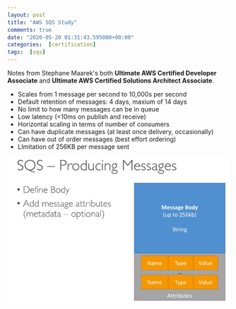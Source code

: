 ```yaml
---
layout: post
title: "AWS SQS Study"
comments: true
date: "2020-05-20 01:31:43.595000+00:00"
categories:  [certification]
tags:  [sqs]
---
```




Notes from Stephane Maarek's both 
**Ultimate AWS Certified Developer Associate** and 
**Ultimate AWS Certified Solutions Architect Associate**.

* Scales from 1 message per second to 10,000s per second
* Default retention of messages: 4 days, maxium of 14 days
* No limit to how many messages can be in queue
* Low latency (<10ms on publish and receive)
* Horizontal scaling in terms of number of consumers
* Can have duplicate messages (at least once delivery, occasionally)
* Can have out of order messages (best effort ordering)
* LImitation of 256KB per message sent

![](/assets/img/l8pHayZMY_2ba95e2f1ca914db0c70eff2b6ad458d.png)




